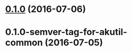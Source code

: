 <a name="0.1.0"></a>
# [0.1.0](https://aui-team-bot/https://bitbucket.org/atlassian/atlaskit/compare/0.1.0-semver-tag-for-akutil-common...v0.1.0) (2016-07-06)



<a name="0.1.0-semver-tag-for-akutil-common"></a>
# 0.1.0-semver-tag-for-akutil-common (2016-07-05)



